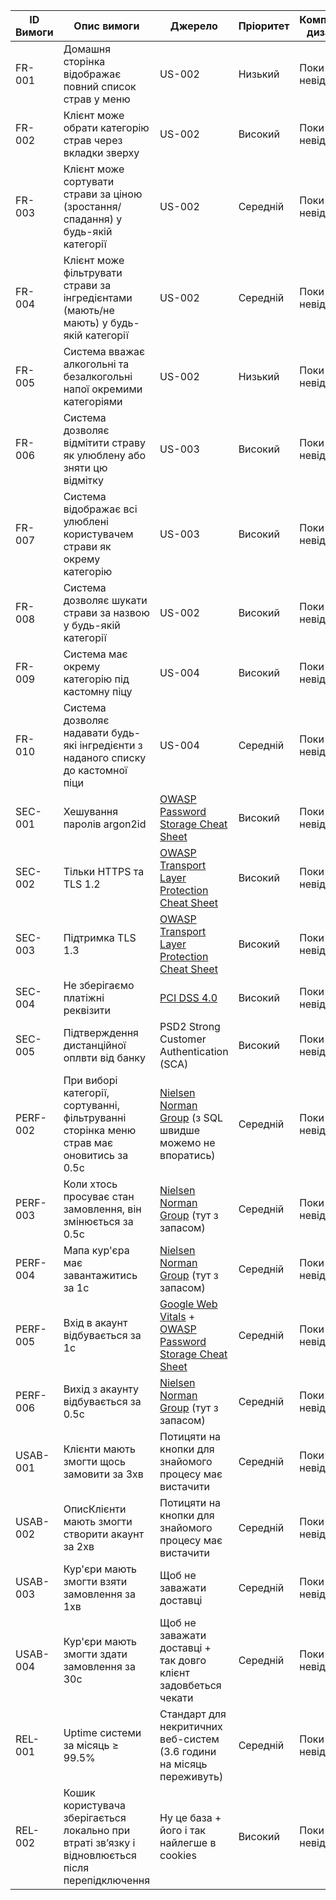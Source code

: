 
|ID Вимоги|Опис вимоги|Джерело|Пріоритет|Компонент дизайну|Тестовий випадок|Статус|
|---------|-----------|-------|---------|-----------------|----------------|------|
|FR-001|Домашня сторінка відображає повний список страв у меню|US-002|Низький|Поки невідомо|Поки немає|Не готово|
|FR-002|Клієнт може обрати категорію страв через вкладки зверху|US-002|Високий|Поки невідомо|Поки немає|Не готово|
|FR-003|Клієнт може сортувати страви за ціною (зростання/спадання) у будь-якій категорії|US-002|Середній|Поки невідомо|Поки немає|Не готово|
|FR-004|Клієнт може фільтрувати страви за інгредієнтами (мають/не мають) у будь-якій категорії|US-002|Середній|Поки невідомо|Поки немає|Не готово|
|FR-005|Система вважає алкогольні та безалкогольні напої окремими категоріями|US-002|Низький|Поки невідомо|Поки немає|Не готово|
|FR-006|Система дозволяє відмітити страву як улюблену або зняти цю відмітку|US-003|Високий|Поки невідомо|Поки немає|Не готово|
|FR-007|Система відображає всі улюблені користувачем страви як окрему категорію|US-003|Високий|Поки невідомо|Поки немає|Не готово|
|FR-008|Система дозволяє шукати страви за назвою у будь-якій категорії|US-002|Високий|Поки невідомо|Поки немає|Не готово|
|FR-009|Система має окрему категорію під кастомну піцу|US-004|Високий|Поки невідомо|Поки немає|Не готово|
|FR-010|Система дозволяє надавати будь-які інгредієнти з наданого списку до кастомної піци|US-004|Середній|Поки невідомо|Поки немає|Не готово|
| SEC-001 | Хешування паролів argon2id | [OWASP Password Storage Cheat Sheet](https://cheatsheetseries.owasp.org/cheatsheets/Password_Storage_Cheat_Sheet.html) | Високий | Поки невідомо | Поки немає | Не готово |
| SEC-002 | Тільки HTTPS та TLS 1.2 | [OWASP Transport Layer Protection Cheat Sheet](https://cheatsheetseries.owasp.org/cheatsheets/Transport_Layer_Protection_Cheat_Sheet.html?utm_source=chatgpt.com) | Високий | Поки невідомо | Поки немає | Не готово |
| SEC-003 | Підтримка TLS 1.3 | [OWASP Transport Layer Protection Cheat Sheet](https://cheatsheetseries.owasp.org/cheatsheets/Transport_Layer_Protection_Cheat_Sheet.html?utm_source=chatgpt.com) | Високий | Поки невідомо | Поки немає | Не готово |
| SEC-004 | Не зберігаємо платіжні реквізити | [PCI DSS 4.0](https://www.pcisecuritystandards.org/) | Високий | Поки невідомо | Поки немає | Не готово |
| SEC-005 | Підтверждення дистанційної оплвти від банку | PSD2 Strong Customer Authentication (SCA) | Високий | Поки невідомо | Поки немає | Не готово |
| PERF-002 | При виборі категорії, сортуванні, фільтруванні сторінка меню страв має оновитись за 0.5с | [Nielsen Norman Group](https://www.nngroup.com/articles/response-times-3-important-limits/) (з SQL швидше можемо не впоратись) | Середній | Поки невідомо | Поки немає | Не готово |
| PERF-003 | Коли хтось просуває стан замовлення, він змінюється за 0.5с | [Nielsen Norman Group](https://www.nngroup.com/articles/response-times-3-important-limits/) (тут з запасом) | Середній | Поки невідомо | Поки немає | Не готово |
| PERF-004 | Мапа кур'єра має завантажитись за 1с | [Nielsen Norman Group](https://www.nngroup.com/articles/response-times-3-important-limits/) (тут з запасом) | Середній | Поки невідомо | Поки немає | Не готово |
| PERF-005 | Вхід в акаунт відбувається за 1с | [Google Web Vitals](https://web.dev/articles/vitals) + [OWASP Password Storage Cheat Sheet](https://cheatsheetseries.owasp.org/cheatsheets/Password_Storage_Cheat_Sheet.html) | Середній | Поки невідомо | Поки немає | Не готово |
| PERF-006 | Вихід з акаунту відбувається за 0.5с | [Nielsen Norman Group](https://www.nngroup.com/articles/response-times-3-important-limits/) (тут з запасом) | Середній | Поки невідомо | Поки немає | Не готово |
| USAB-001 | Клієнти мають змогти щось замовити за 3хв | Потицяти на кнопки для знайомого процесу має вистачити | Середній | Поки невідомо | Поки немає | Не готово |
| USAB-002 | ОписКлієнти мають змогти створити акаунт за 2хв | Потицяти на кнопки для знайомого процесу має вистачити | Середній | Поки невідомо | Поки немає | Не готово |
| USAB-003 | Кур'єри мають змогти взяти замовлення за 1хв | Щоб не заважати доставці | Середній | Поки невідомо | Поки немає | Не готово |
| USAB-004 | Кур'єри мають змогти здати замовлення за 30с | Щоб не заважати доставці + так довго клієнт задовбеться чекати | Середній | Поки невідомо | Поки немає | Не готово |
| REL-001 | Uptime системи за місяць ≥ 99.5% | Стандарт для некритичних веб-систем (3.6 години на місяць переживуть) | Середній | Поки невідомо | Поки немає | Не готово |
| REL-002 | Кошик користувача зберігається локально при втраті зв’язку і відновлюється після перепідключення | Ну це база + його і так найлегше в cookies | Високий | Поки невідомо | Поки немає | Не готово |
